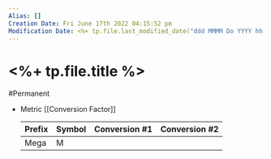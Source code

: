 ```yaml
---
Alias: []
Creation Date: Fri June 17th 2022 04:15:52 pm 
Modification Date: <%+ tp.file.last_modified_date("ddd MMMM Do YYYY hh:mm:ss a") %>
---
```

# <%+ tp.file.title %>
#Permanent

- Metric [[Conversion Factor]]

	| Prefix | Symbol | Conversion #1 | Conversion #2 |
	| ------ | ------ | ------------- | ------------- |
	| Mega   | M      |               |               |

